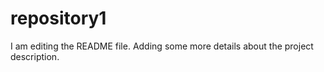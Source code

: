# repository1
I am editing the README file. Adding some more details about the project description.
